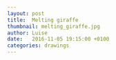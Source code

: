 ```yaml
---
layout: post
title:  Melting giraffe
thumbnail: melting_giraffe.jpg
author: Luise
date:   2016-11-05 19:15:00 +0100
categories: drawings
---
```


